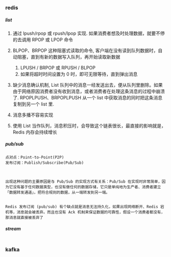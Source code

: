 ### redis

##### list

1. 通过 lpush/rpop 或 rpush/lpop 实现. 如果消费者想及时处理数据，就要不停的去调用 RPOP 或 LPOP 命令
2. BLPOP、BRPOP 这种阻塞式读取的命令, 客户端在没有读到队列数据时，自动阻塞，直到有新的数据写入队列，再开始读取新数据
   1. LPUSH / BRPOP 或 RPUSH / BLPOP
   2. 如果将超时时间设置为 0 时，即可无限等待，直到弹出消息

3. 缺少消息确认机制, List 队列中的消息一经发送出去，便从队列里删除。如果由于网络原因消费者没有收到消息，或者消费者在处理这条消息的过程中崩溃了. RPOPLPUSH、BRPOPLPUSH 从一个 list 中获取消息的同时把这条消息复制到另一个 list 里. 
4. 消息多播不容易实现
5. 使用 List 当作队列，消息积压时，会导致这个链表很长，最直接的影响就是，Redis 内存会持续增长

##### pub/sub

```
点对点：Point-to-Point(P2P)
发布订阅：Publish/Subscribe(Pub/Sub)



出现这种问题的主要原因是与 Pub/Sub 的实现方式有关系：Pub/Sub 在实现时非常简单，因为它没有基于任何数据类型，也没有做任何的数据存储，它只是单纯地为生产者、消费者建立「数据转发通道」，把符合规则的数据，从一端转发到另一端。


Redis 发布订阅 (pub/sub) 有个缺点就是消息无法持久化，如果出现网络断开、Redis 宕机等，消息就会被丢弃。而且也没有 Ack 机制来保证数据的可靠性，假设一个消费者都没有，那消息就直接被丢弃了
```

##### stream

```
```



### kafka

##### 

```
```

 

